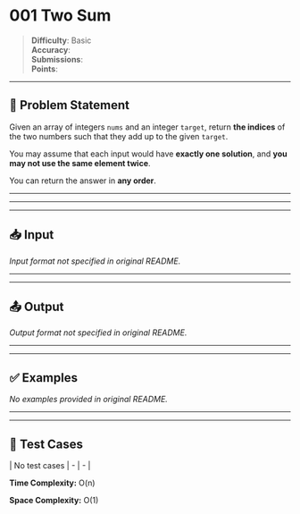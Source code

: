 # 001 Two Sum

> **Difficulty**: Basic  
> **Accuracy**:   
> **Submissions**:   
> **Points**: 

---

## 📝 Problem Statement

Given an array of integers `nums` and an integer `target`, return **the indices** of the two numbers such that they add up to the given `target`.

You may assume that each input would have **exactly one solution**, and **you may not use the same element twice**.

You can return the answer in **any order**.

---

---

---

## 📥 Input

_Input format not specified in original README._

---

---

## 📤 Output

_Output format not specified in original README._

---

---

## ✅ Examples

_No examples provided in original README._

---

---

## 🧪 Test Cases

| No test cases | - | - |

**Time Complexity:** O(n)

**Space Complexity:** O(1)
